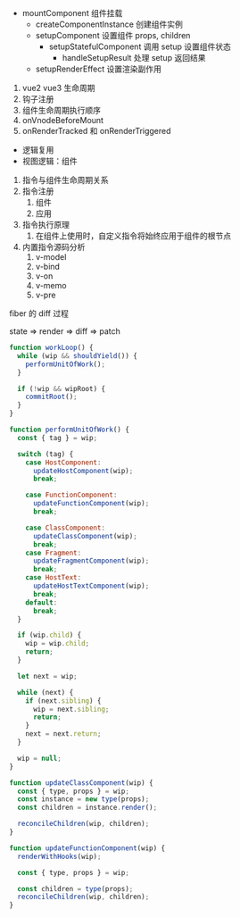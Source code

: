 - mountComponent 组件挂载
  - createComponentInstance 创建组件实例
  - setupComponent 设置组件 props, children
    - setupStatefulComponent 调用 setup 设置组件状态
      - handleSetupResult 处理 setup 返回结果
  - setupRenderEffect 设置渲染副作用


1. vue2 vue3 生命周期
2. 钩子注册
3. 组件生命周期执行顺序
4. onVnodeBeforeMount
5. onRenderTracked 和 onRenderTriggered

- 逻辑复用
- 视图逻辑：组件

1. 指令与组件生命周期关系
2. 指令注册
   1. 组件
   2. 应用
3. 指令执行原理
   1. 在组件上使用时，自定义指令将始终应用于组件的根节点
4. 内置指令源码分析
   1. v-model
   2. v-bind
   3. v-on
   4. v-memo
   5. v-pre

fiber 的 diff 过程

state => render => diff => patch

```js
function workLoop() {
  while (wip && shouldYield()) {
    performUnitOfWork();
  }

  if (!wip && wipRoot) {
    commitRoot();
  }
}

function performUnitOfWork() {
  const { tag } = wip;

  switch (tag) {
    case HostComponent:
      updateHostComponent(wip);
      break;

    case FunctionComponent:
      updateFunctionComponent(wip);
      break;

    case ClassComponent:
      updateClassComponent(wip);
      break;
    case Fragment:
      updateFragmentComponent(wip);
      break;
    case HostText:
      updateHostTextComponent(wip);
      break;
    default:
      break;
  }

  if (wip.child) {
    wip = wip.child;
    return;
  }

  let next = wip;

  while (next) {
    if (next.sibling) {
      wip = next.sibling;
      return;
    }
    next = next.return;
  }

  wip = null;
}

function updateClassComponent(wip) {
  const { type, props } = wip;
  const instance = new type(props);
  const children = instance.render();

  reconcileChildren(wip, children);
}

function updateFunctionComponent(wip) {
  renderWithHooks(wip);

  const { type, props } = wip;

  const children = type(props);
  reconcileChildren(wip, children);
}
```